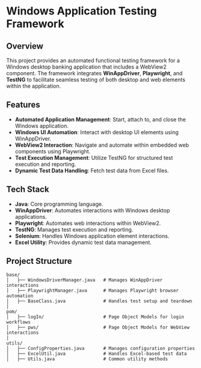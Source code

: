 # Windows Application Testing Framework

## Overview
This project provides an automated functional testing framework for a Windows desktop banking application that includes a WebView2 component. The framework integrates **WinAppDriver**, **Playwright**, and **TestNG** to facilitate seamless testing of both desktop and web elements within the application.

## Features
- **Automated Application Management**: Start, attach to, and close the Windows application.
- **Windows UI Automation**: Interact with desktop UI elements using WinAppDriver.
- **WebView2 Interaction**: Navigate and automate within embedded web components using Playwright.
- **Test Execution Management**: Utilize TestNG for structured test execution and reporting.
- **Dynamic Test Data Handling**: Fetch test data from Excel files.

## Tech Stack
- **Java**: Core programming language.
- **WinAppDriver**: Automates interactions with Windows desktop applications.
- **Playwright**: Automates web interactions within WebView2.
- **TestNG**: Manages test execution and reporting.
- **Selenium**: Handles Windows application element interactions.
- **Excel Utility**: Provides dynamic test data management.

## Project Structure
```
base/
│   ├── WindowsDriverManager.java   # Manages WinAppDriver interactions
│   ├── PlaywrightManager.java      # Manages Playwright browser automation
│   ├── BaseClass.java              # Handles test setup and teardown
│
pom/
│   ├── logIn/                      # Page Object Models for login workflows
│   ├── pws/                        # Page Object Models for WebView interactions
│
utils/
│   ├── ConfigProperties.java       # Manages configuration properties
│   ├── ExcelUtil.java              # Handles Excel-based test data
│   ├── Utils.java                  # Common utility methods
```


